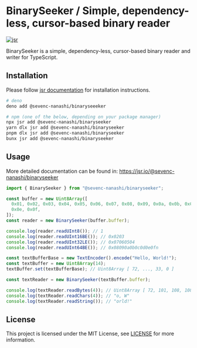 # BinarySeeker / Simple, dependency-less, cursor-based binary reader

[![jsr](https://jsr.io/badges/@sevenc-nanashi/binaryseeker)](https://jsr.io/badges/@sevenc-nanashi/binaryseeker)

BinarySeeker is a simple, dependency-less, cursor-based binary reader and writer for TypeScript.

## Installation

Please follow [jsr documentation](https://jsr.io/docs/using-packages) for
installation instructions.

```bash
# deno
deno add @sevenc-nanashi/binaryseeeker

# npm (one of the below, depending on your package manager)
npx jsr add @sevenc-nanashi/binaryseeker
yarn dlx jsr add @sevenc-nanashi/binaryseeker
pnpm dlx jsr add @sevenc-nanashi/binaryseeker
bunx jsr add @sevenc-nanashi/binaryseeker
```

## Usage

More detailed documentation can be found in:
<https://jsr.io/@sevenc-nanashi/binaryseeker>

```typescript
import { BinarySeeker } from "@sevenc-nanashi/binaryseeker";

const buffer = new Uint8Array([
  0x01, 0x02, 0x03, 0x04, 0x05, 0x06, 0x07, 0x08, 0x09, 0x0a, 0x0b, 0x0c, 0x0d,
  0x0e, 0x0f,
]);
const reader = new BinarySeeker(buffer.buffer);

console.log(reader.readUInt8()); // 1
console.log(reader.readUInt16BE()); // 0x0203
console.log(reader.readUInt32LE()); // 0x07060504
console.log(reader.readUInt64BE()); // 0x08090a0b0c0d0e0fn

const textBufferBase = new TextEncoder().encode("Hello, World!");
const textBuffer = new Uint8Array(14);
textBuffer.set(textBufferBase); // Uint8Array [ 72, ..., 33, 0 ]

const textReader = new BinarySeeker(textBuffer.buffer);

console.log(textReader.readBytes(4)); // Uint8Array [ 72, 101, 108, 108 ]
console.log(textReader.readChars(4)); // "o, W"
console.log(textReader.readString()); // "orld!"
```

## License

This project is licensed under the MIT License, see [LICENSE](LICENSE) for more
information.

